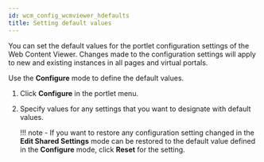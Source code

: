 ```yaml
---
id: wcm_config_wcmviewer_hdefaults
title: Setting default values
---
```


You can set the default values for the portlet configuration settings of the Web Content Viewer. Changes made to the configuration settings will apply to new and existing instances in all pages and virtual portals.

Use the **Configure** mode to define the default values. 

1. Click **Configure** in the portlet menu.

2. Specify values for any settings that you want to designate with default values.

    !!! note
        - If you want to restore any configuration setting changed in the **Edit Shared Settings** mode can be restored to the default value defined in the **Configure** mode, click **Reset** for the setting.